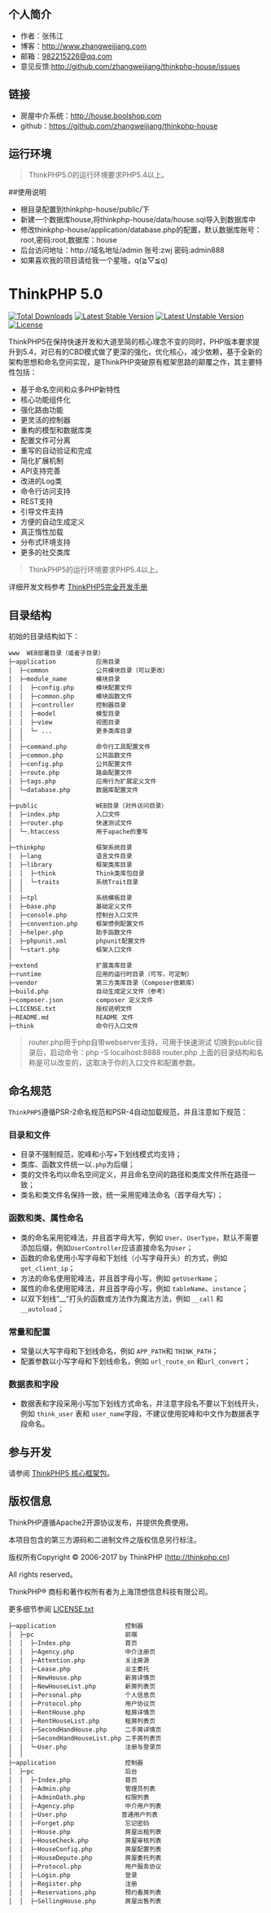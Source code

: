 ## 个人简介
- 作者：张伟江
- 博客：http://www.zhangweijiang.com
- 邮箱：982215226@qq.com
- 意见反馈:http://github.com/zhangweijiang/thinkphp-house/issues
## 链接
- 房屋中介系统：http://house.boolshop.com  
- github：https://github.com/zhangweijiang/thinkphp-house 

## 运行环境
> ThinkPHP5.0的运行环境要求PHP5.4以上。

##使用说明
*   根目录配置到thinkphp-house/public/下
*   新建一个数据库house,将thinkphp-house/data/house.sql导入到数据库中
*   修改thinkphp-house/application/database.php的配置，默认数据库账号：root,密码:root,数据库：house
*   后台访问地址：http://域名地址/admin 账号:zwj 密码:admin888
*   如果喜欢我的项目请给我一个星哦，q(≧▽≦q)



ThinkPHP 5.0
===============

[![Total Downloads](https://poser.pugx.org/topthink/think/downloads)](https://packagist.org/packages/topthink/think)
[![Latest Stable Version](https://poser.pugx.org/topthink/think/v/stable)](https://packagist.org/packages/topthink/think)
[![Latest Unstable Version](https://poser.pugx.org/topthink/think/v/unstable)](https://packagist.org/packages/topthink/think)
[![License](https://poser.pugx.org/topthink/think/license)](https://packagist.org/packages/topthink/think)

ThinkPHP5在保持快速开发和大道至简的核心理念不变的同时，PHP版本要求提升到5.4，对已有的CBD模式做了更深的强化，优化核心，减少依赖，基于全新的架构思想和命名空间实现，是ThinkPHP突破原有框架思路的颠覆之作，其主要特性包括：

 + 基于命名空间和众多PHP新特性
 + 核心功能组件化
 + 强化路由功能
 + 更灵活的控制器
 + 重构的模型和数据库类
 + 配置文件可分离
 + 重写的自动验证和完成
 + 简化扩展机制
 + API支持完善
 + 改进的Log类
 + 命令行访问支持
 + REST支持
 + 引导文件支持
 + 方便的自动生成定义
 + 真正惰性加载
 + 分布式环境支持
 + 更多的社交类库

> ThinkPHP5的运行环境要求PHP5.4以上。

详细开发文档参考 [ThinkPHP5完全开发手册](http://www.kancloud.cn/manual/thinkphp5)

## 目录结构

初始的目录结构如下：

~~~
www  WEB部署目录（或者子目录）
├─application           应用目录
│  ├─common             公共模块目录（可以更改）
│  ├─module_name        模块目录
│  │  ├─config.php      模块配置文件
│  │  ├─common.php      模块函数文件
│  │  ├─controller      控制器目录
│  │  ├─model           模型目录
│  │  ├─view            视图目录
│  │  └─ ...            更多类库目录
│  │
│  ├─command.php        命令行工具配置文件
│  ├─common.php         公共函数文件
│  ├─config.php         公共配置文件
│  ├─route.php          路由配置文件
│  ├─tags.php           应用行为扩展定义文件
│  └─database.php       数据库配置文件
│
├─public                WEB目录（对外访问目录）
│  ├─index.php          入口文件
│  ├─router.php         快速测试文件
│  └─.htaccess          用于apache的重写
│
├─thinkphp              框架系统目录
│  ├─lang               语言文件目录
│  ├─library            框架类库目录
│  │  ├─think           Think类库包目录
│  │  └─traits          系统Trait目录
│  │
│  ├─tpl                系统模板目录
│  ├─base.php           基础定义文件
│  ├─console.php        控制台入口文件
│  ├─convention.php     框架惯例配置文件
│  ├─helper.php         助手函数文件
│  ├─phpunit.xml        phpunit配置文件
│  └─start.php          框架入口文件
│
├─extend                扩展类库目录
├─runtime               应用的运行时目录（可写，可定制）
├─vendor                第三方类库目录（Composer依赖库）
├─build.php             自动生成定义文件（参考）
├─composer.json         composer 定义文件
├─LICENSE.txt           授权说明文件
├─README.md             README 文件
├─think                 命令行入口文件
~~~

> router.php用于php自带webserver支持，可用于快速测试
> 切换到public目录后，启动命令：php -S localhost:8888  router.php
> 上面的目录结构和名称是可以改变的，这取决于你的入口文件和配置参数。

## 命名规范

`ThinkPHP5`遵循PSR-2命名规范和PSR-4自动加载规范，并且注意如下规范：

### 目录和文件

*   目录不强制规范，驼峰和小写+下划线模式均支持；
*   类库、函数文件统一以`.php`为后缀；
*   类的文件名均以命名空间定义，并且命名空间的路径和类库文件所在路径一致；
*   类名和类文件名保持一致，统一采用驼峰法命名（首字母大写）；

### 函数和类、属性命名
*   类的命名采用驼峰法，并且首字母大写，例如 `User`、`UserType`，默认不需要添加后缀，例如`UserController`应该直接命名为`User`；
*   函数的命名使用小写字母和下划线（小写字母开头）的方式，例如 `get_client_ip`；
*   方法的命名使用驼峰法，并且首字母小写，例如 `getUserName`；
*   属性的命名使用驼峰法，并且首字母小写，例如 `tableName`、`instance`；
*   以双下划线“__”打头的函数或方法作为魔法方法，例如 `__call` 和 `__autoload`；

### 常量和配置
*   常量以大写字母和下划线命名，例如 `APP_PATH`和 `THINK_PATH`；
*   配置参数以小写字母和下划线命名，例如 `url_route_on` 和`url_convert`；

### 数据表和字段
*   数据表和字段采用小写加下划线方式命名，并注意字段名不要以下划线开头，例如 `think_user` 表和 `user_name`字段，不建议使用驼峰和中文作为数据表字段命名。

## 参与开发
请参阅 [ThinkPHP5 核心框架包](https://github.com/top-think/framework)。

## 版权信息

ThinkPHP遵循Apache2开源协议发布，并提供免费使用。

本项目包含的第三方源码和二进制文件之版权信息另行标注。

版权所有Copyright © 2006-2017 by ThinkPHP (http://thinkphp.cn)

All rights reserved。

ThinkPHP® 商标和著作权所有者为上海顶想信息科技有限公司。

更多细节参阅 [LICENSE.txt](LICENSE.txt)

~~~
├─application                   控制器
│  ├─pc                         前端
│  │  ├─Index.php               首页
│  │  ├─Agency.php              中介注册页
│  │  ├─Attention.php           关注房源
│  │  ├─Lease.php               业主委托
│  │  ├─NewHouse.php            新房详情页
│  │  ├─NewHouseList.php        新房列表页
│  │  ├─Personal.php            个人信息页
│  │  ├─Protocol.php            用户协议页
│  │  ├─RentHouse.php           租房详情页
│  │  ├─RentHouseList.php       租房列表页
│  │  ├─SecondHandHouse.php     二手房详情页
│  │  ├─SecondHandHouseList.php 二手房列表页
│  │  └─User.php                注册与登录页
│  │
├─application                   控制器
│  ├─pc                         后台
│  │  ├─Index.php               首页
│  │  ├─Admin.php               管理员列表
│  │  ├─AdminOath.php           权限列表
│  │  ├─Agency.php              中介用户列表
│  │  ├─User.php               普通用户列表
│  │  ├─Forget.php              忘记密码
│  │  ├─House.php               房屋出租列表
│  │  ├─HouseCheck.php          房屋审核列表
│  │  ├─HouseConfig.php         房屋配置列表
│  │  ├─HouseDepute.php         房屋委托列表
│  │  ├─Protocol.php            用户服务协议
│  │  ├─Login.php               登录
│  │  ├─Register.php            注册
│  │  ├─Reservations.php        预约看房列表
│  │  ├─SellingHouse.php        房屋出售列表

